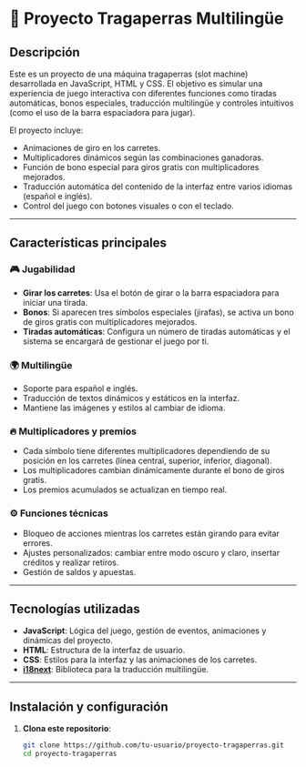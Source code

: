 # 🎰 Proyecto Tragaperras Multilingüe

## Descripción

Este es un proyecto de una máquina tragaperras (slot machine) desarrollada en JavaScript, HTML y CSS. El objetivo es simular una experiencia de juego interactiva con diferentes funciones como tiradas automáticas, bonos especiales, traducción multilingüe y controles intuitivos (como el uso de la barra espaciadora para jugar).

El proyecto incluye:
- Animaciones de giro en los carretes.
- Multiplicadores dinámicos según las combinaciones ganadoras.
- Función de bono especial para giros gratis con multiplicadores mejorados.
- Traducción automática del contenido de la interfaz entre varios idiomas (español e inglés).
- Control del juego con botones visuales o con el teclado.

---

## Características principales

### 🎮 Jugabilidad
- **Girar los carretes**: Usa el botón de girar o la barra espaciadora para iniciar una tirada.
- **Bonos**: Si aparecen tres símbolos especiales (jirafas), se activa un bono de giros gratis con multiplicadores mejorados.
- **Tiradas automáticas**: Configura un número de tiradas automáticas y el sistema se encargará de gestionar el juego por ti.

### 🌍 Multilingüe
- Soporte para español e inglés.
- Traducción de textos dinámicos y estáticos en la interfaz.
- Mantiene las imágenes y estilos al cambiar de idioma.

### 🔥 Multiplicadores y premios
- Cada símbolo tiene diferentes multiplicadores dependiendo de su posición en los carretes (línea central, superior, inferior, diagonal).
- Los multiplicadores cambian dinámicamente durante el bono de giros gratis.
- Los premios acumulados se actualizan en tiempo real.

### ⚙️ Funciones técnicas
- Bloqueo de acciones mientras los carretes están girando para evitar errores.
- Ajustes personalizados: cambiar entre modo oscuro y claro, insertar créditos y realizar retiros.
- Gestión de saldos y apuestas.

---

## Tecnologías utilizadas

- **JavaScript**: Lógica del juego, gestión de eventos, animaciones y dinámicas del proyecto.
- **HTML**: Estructura de la interfaz de usuario.
- **CSS**: Estilos para la interfaz y las animaciones de los carretes.
- **[i18next](https://www.i18next.com/)**: Biblioteca para la traducción multilingüe.

---

## Instalación y configuración

1. **Clona este repositorio**:
   ```bash
   git clone https://github.com/tu-usuario/proyecto-tragaperras.git
   cd proyecto-tragaperras
